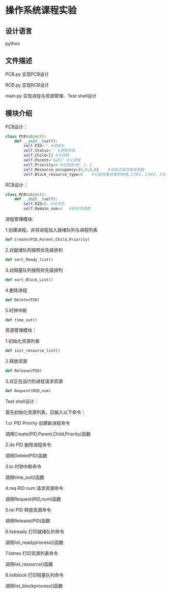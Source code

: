 # 操作系统课程实验

## 设计语言

python

## 文件描述

PCB.py 实现PCB设计

RCB.py 实现RCB设计

main.py 实现进程与资源管理、Test shell设计

## 模块介绍

PCB设计：

```python
class PCB(object):
    def __init__(self):
        self.PID='' #进程名
        self.Status='' #进程状态
        self.Child=[] #子进程
        self.Parent='null' #父进程
        self.Priority=0 #优先级为0，1，2
        self.Resource_occupancy=[0,0,0,0]    #当前占有四类资源数
        self.Block_resource_type=0    #引起阻塞资源的种类,1为R1，2为R2，3为R3，4为R4
```

RCB设计：

```python
class RCB(object):
    def __init__(self):
        self.RID=0  #资源名
        self.Remain_num=0   #剩余资源数
```

进程管理模块:

1.创建进程，并将进程加入就绪队列与进程列表

```python
def Create(PID,Parent,Child,Priority)
```

2.对就绪队列按照优先级排列

```python
def sort_Ready_list()
```

3.对阻塞队列按照优先级排列

```python
def sort_Block_List()
```

4.删除进程

```python
def Delete(PID)
```

5.时钟中断

```python
def time_out()
```

资源管理模块：

1.初始化资源列表

```python
def init_resource_list()
```

2.释放资源

```python
def Release(PID)
```

3.对正在运行的进程请求资源

```python
def Request(RID,num)
```

Test shell设计：

首先初始化资源列表，后输入以下命令：

1.cr PID Priority   创建新进程命令

调用Create(PID,Parent,Child,Priority)函数

2.de PID 删除进程命令

调用Delete(PID)函数

3.to 时钟中断命令

调用time_out()函数

4.req RID num 请求资源命令

调用Request(RID,num)函数

5.rel PID 释放资源命令

调用Release(PID)函数

6.listready 打印就绪队列命令

调用list_readyprocess()函数

7.listres 打印资源列表命令

调用list_resource()函数

8.listblock 打印阻塞队列命令

调用list_blockprocess()函数

